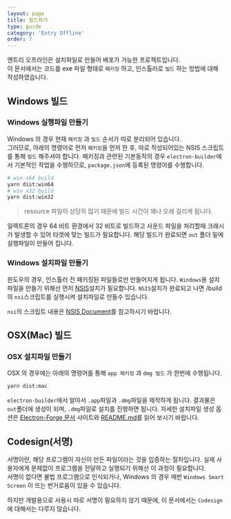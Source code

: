 ```yaml
---
layout: page
title: 빌드하기
type: guide
category: 'Entry Offline'
order: 7
---
```


엔트리 오프라인은 설치파일로 만들어 배포가 가능한 프로젝트입니다.  
이 문서에서는 코드를 exe 파일 형태로 `패키징` 하고, 인스톨러로 `빌드` 하는 방법에 대해 작성하였습니다.

## Windows 빌드

### Windows 실행파일 만들기

Windows 의 경우 현재 `패키징` 과 `빌드` 순서가 따로 분리되어 있습니다.  
그러므로, 아래의 명령어로 먼저 `패키징`을 먼저 한 후, 따로 작성되어있는 NSIS 스크립트를 통해 `빌드` 해주셔야 합니다.
패키징과 관련된 기본동작의 경우 `electron-builder`에서 기본적인 작업을 수행하므로, `package.json`에 등록된 명령어를 수행합니다.

```bash
# win x64 build
yarn dist:win64
# win x32 build
yarn dist:win32
```

> resource 파일이 상당히 많기 때문에 빌드 시간이 꽤나 오래 걸리게 됩니다.

일렉트론의 경우 64 비트 환경에서 32 비트로 빌드하고 사운드 파일을 처리할때 크래시가 발생할 수 있어 타겟에 맞는 빌드가 필요합니다. 해당 빌드가 완료되면 `out` 폴더 밑에 실행파일이 만들어 집니다.

### Windows 설치파일 만들기

윈도우의 경우, 인스톨러 전 패키징된 파일들로만 만들어지게 됩니다. 
`Windows`용 설치파일을 만들기 위해선 먼저 [NSIS](http://nsis.sourceforge.net/Download)설치가 필요합니다. `NSIS`설치가 완료되고 나면 /build 의 `nsi`스크립트를 실행시켜 설치파일로 만들수 있습니다.

`nsi`의 스크립트 내용은 [NSIS Document](http://nsis.sourceforge.net/Docs/)를 참고하시기 바랍니다.

## OSX(Mac) 빌드

### OSX 설치파일 만들기

OSX 의 경우에는 아래의 명령어를 통해 `app 패키징` 과 `dmg 빌드` 가 한번에 수행됩니다.

``` bash
yarn dist:mac
```

`electron-builder`에서 알아서 `.app`파일과 `.dmg`파일을 제작하게 됩니다. 결과물은 `out`폴더에 생성이 되며, `.dmg`파일로 설치를 진행하면 됩니다. 자세한 설치파일 생성 옵션은 [Electron-Forge 문서](https://electronforge.io/) 사이트와 [README.md](https://github.com/electron-userland/electron-forge)를 읽어 보시기 바랍니다.

## Codesign(서명)

서명이란, 해당 프로그램이 자신이 만든 파일이라는 것을 입증하는 절차입니다. 실제 사용자에게 문제없이 프로그램을 전달하고 실행되기 위해선 이 과정이 필요합니다.  
서명이 없다면 불법 프로그램으로 인식되거나, Windows 의 경우 매번 `Windows Smart Screen` 이 뜨는 번거로움이 있을 수 있습니다.

하지만 개발용으로 사용시 따로 서명이 필요하지 않기 때문에, 이 문서에서는 `Codesign`에 대해서는 다루지 않습니다.

